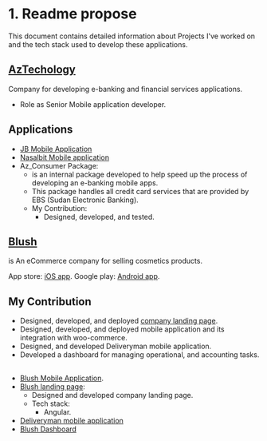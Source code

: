 # 1. Readme propose

This document contains detailed information about Projects I've worked on and the tech stack used to develop these applications.

## [AzTechology](https://aztech-sd.com)

Company for developing e-banking and financial services applications.
- Role as Senior Mobile application developer.

## Applications

- [JB Mobile Application](JB-Bank)
- [Nasalbit Mobile application](Nasalbit)
- Az_Consumer Package:
  - is an internal package developed to help speed up the process of developing an e-banking mobile apps.
  - This package handles all credit card services that are provided by EBS (Sudan Electronic Banking).
  - My Contribution:
    - Designed, developed, and tested.

## [Blush](https://blush-sd.com)

is An eCommerce company for selling cosmetics products.

App store: [iOS app](https://apps.apple.com/us/app/id1528909119).
Google play: [Android app](https://play.google.com/store/apps/details?id=com.blush.sd).

## My Contribution

- Designed, developed, and deployed [company landing page](https://blush-sd.com).
- Designed, developed, and deployed mobile application and its integration with woo-commerce.
- Designed, and developed Deliveryman mobile application.
- Developed a dashboard for managing operational, and accounting tasks.

##

- [Blush Mobile Application](./blush).
- [Blush landing page](https://blush-sd.com):
  - Designed and developed company landing page.
  - Tech stack:
       -  Angular.
- [Deliveryman mobile application](delviery-man)
- [Blush Dashboard](blush-dashboard)
